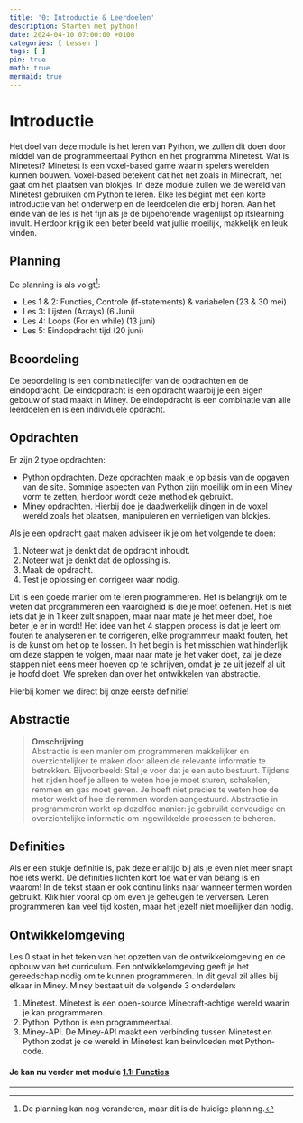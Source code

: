 ```yaml
---
title: '0: Introductie & Leerdoelen'
description: Starten met python!
date: 2024-04-10 07:00:00 +0100
categories: [ Lessen ]
tags: [ ]
pin: true
math: true
mermaid: true
---
```


# Introductie

Het doel van deze module is het leren van Python, we zullen dit doen door middel van de programmeertaal Python en het programma
Minetest.
Wat is Minetest? Minetest is een voxel-based game waarin spelers werelden kunnen bouwen. Voxel-based betekent dat het
net zoals in Minecraft, het gaat om het plaatsen van blokjes.
In deze module zullen we de wereld van Minetest gebruiken om Python te leren.
Elke les begint met een korte introductie van het onderwerp en de leerdoelen die erbij horen. Aan het einde van de les is het fijn als je de bijbehorende vragenlijst op itslearning invult. Hierdoor krijg ik een beter beeld wat jullie moeilijk, makkelijk en leuk vinden.

## Planning

De planning is als volgt[^footnote]:
- Les 1 & 2: Functies, Controle (if-statements) & variabelen (23 & 30 mei)
- Les 3: Lijsten (Arrays) (6 Juni)
- Les 4: Loops (For en while) (13 juni)
- Les 5: Eindopdracht tijd (20 juni)

## Beoordeling

De beoordeling is een combinatiecijfer van de opdrachten en de eindopdracht. De eindopdracht is een opdracht waarbij je
een eigen gebouw of stad maakt in Miney.
De eindopdracht is een combinatie van alle leerdoelen en is een individuele opdracht.

## Opdrachten

Er zijn 2 type opdrachten:

- Python opdrachten. Deze opdrachten maak je op basis van de opgaven van de site. Sommige aspecten van Python zijn
  moeilijk om in een Miney vorm te zetten, hierdoor wordt deze methodiek gebruikt.
- Miney opdrachten. Hierbij doe je daadwerkelijk dingen in de voxel wereld zoals het plaatsen, manipuleren en
  vernietigen van blokjes.


Als je een opdracht gaat maken adviseer ik je om het volgende te doen:

1. Noteer wat je denkt dat de opdracht inhoudt.
2. Noteer wat je denkt dat de oplossing is.
3. Maak de opdracht.
4. Test je oplossing en corrigeer waar nodig.

Dit is een goede manier om te leren programmeren.
Het is belangrijk om te weten dat programmeren een vaardigheid is die je moet oefenen.
Het is niet iets dat je in 1 keer zult snappen, maar naar mate je het meer doet, hoe beter je er in wordt!
Het idee van het 4 stappen process is dat je leert om fouten te analyseren en te corrigeren,
elke programmeur maakt fouten, het is de kunst om het op te lossen.
In het begin is het misschien wat hinderlijk om deze stappen te volgen, maar naar mate je het vaker doet, zal je deze
stappen niet eens meer hoeven op te schrijven, omdat je ze uit jezelf al uit je hoofd doet.
We spreken dan over het ontwikkelen van abstractie.

Hierbij komen we direct bij onze eerste definitie!

## Abstractie
> **Omschrijving**\
Abstractie is een manier om programmeren makkelijker en overzichtelijker te maken door alleen de relevante informatie te
betrekken.
Bijvoorbeeld: Stel je voor dat je een auto bestuurt.
Tijdens het rijden hoef je alleen te weten hoe je moet sturen, schakelen, remmen en gas moet geven.
Je hoeft niet precies te weten hoe de motor werkt of hoe de remmen worden aangestuurd.
Abstractie in programmeren werkt op dezelfde manier: je gebruikt eenvoudige en overzichtelijke informatie om
ingewikkelde processen te beheren.

## Definities

Als er een stukje definitie is, pak deze er altijd bij als je even niet meer snapt hoe iets werkt. De definities lichten
kort toe wat er van belang is en waarom!
In de tekst staan er ook continu links naar wanneer termen worden gebruikt. Klik hier vooral op om even je geheugen te
verversen. Leren programmeren kan veel tijd kosten, maar het jezelf niet moeilijker dan nodig.


## Ontwikkelomgeving
Les 0 staat in het teken van het opzetten van de ontwikkelomgeving en de opbouw van het curriculum.
Een ontwikkelomgeving geeft je het gereedschap nodig om te kunnen programmeren. In dit geval zil alles bij elkaar in
Miney.
Miney bestaat uit de volgende 3 onderdelen:

1. Minetest. Minetest is een open-source Minecraft-achtige wereld waarin je kan programmeren.
2. Python. Python is een programmeertaal.
3. Miney-API. De Miney-API maakt een verbinding tussen Minetest en Python zodat je de wereld in Minetest kan beinvloeden
   met Python-code.

#### Je kan nu verder met module [1.1: Functies](/python/posts/les-1-functies/)

---

[^footnote]: De planning kan nog veranderen, maar dit is de huidige planning.
